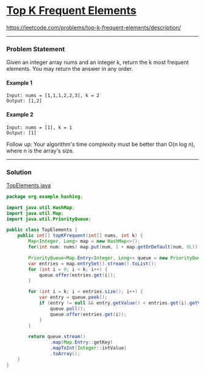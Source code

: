 # [Top K Frequent Elements](https://leetcode.com/problems/top-k-frequent-elements/description/)
https://leetcode.com/problems/top-k-frequent-elements/description/

<hr />

### Problem Statement
Given an integer array nums and an integer k, return the k most frequent elements. You may return the answer in any order.


#### Example 1
```
Input: nums = [1,1,1,2,2,3], k = 2
Output: [1,2]
```

#### Example 2
```
Input: nums = [1], k = 1
Output: [1]
```

Follow up: Your algorithm's time complexity must be better than O(n log n), where n is the array's size.

<hr />

### Solution
[TopElements.java](../../src/main/java/org/example/hashing/TopElements.java)  
```java
package org.example.hashing;

import java.util.HashMap;
import java.util.Map;
import java.util.PriorityQueue;

public class TopElements {
    public int[] topKFrequent(int[] nums, int k) {
        Map<Integer, Long> map = new HashMap<>();
        for(int num: nums) map.put(num, 1 + map.getOrDefault(num, 0L));

        PriorityQueue<Map.Entry<Integer, Long>> queue = new PriorityQueue<>((e1, e2) -> (int)(e1.getValue()-e2.getValue()));
        var entries = map.entrySet().stream().toList();
        for (int i = 0; i < k; i++) {
            queue.offer(entries.get(i));
        }

        for (int i = k; i < entries.size(); i++) {
            var entry = queue.peek();
            if (entry != null && entry.getValue() < entries.get(i).getValue()) {
                queue.poll();
                queue.offer(entries.get(i));
            }
        }

        return queue.stream()
                .map(Map.Entry::getKey)
                .mapToInt(Integer::intValue)
                .toArray();
    }
}

```